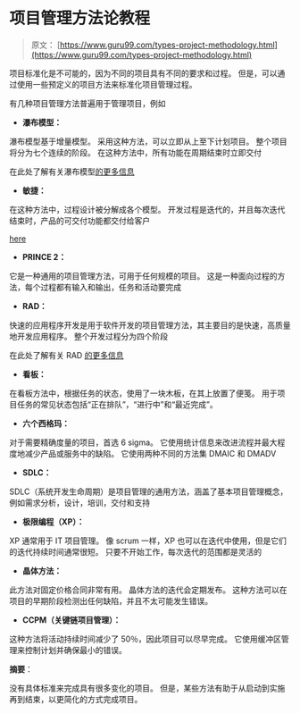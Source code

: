 # 项目管理方法论教程

> 原文： [https://www.guru99.com/types-project-methodology.html](https://www.guru99.com/types-project-methodology.html)

项目标准化是不可能的，因为不同的项目具有不同的要求和过程。 但是，可以通过使用一些预定义的项目方法来标准化项目管理过程。

有几种项目管理方法普遍用于管理项目，例如

*   **瀑布模型：**

瀑布模型基于增量模型。 采用这种方法，可以立即从上至下计划项目。 整个项目将分为七个连续的阶段。 在这种方法中，所有功能在周期结束时立即交付

在此处了解有关瀑布模型[的更多信息](/what-is-sdlc-or-waterfall-model.html)

*   **敏捷：**

在这种方法中，过程设计被分解成各个模型。 开发过程是迭代的，并且每次迭代结束时，产品的可交付功能都交付给客户

[here](/agile-scrum-extreme-testing.html)

*   **PRINCE 2：**

它是一种通用的项目管理方法，可用于任何规模的项目。 这是一种面向过程的方法，每个过程都有输入和输出，任务和活动要完成

*   **RAD：**

快速的应用程序开发是用于软件开发的项目管理方法，其主要目的是快速，高质量地开发应用程序。 整个开发过程分为四个阶段

在此处了解有关 RAD [的更多信息](/what-is-rad-rapid-software-development-model-advantages-disadvantages.html)

*   **看板：**

在看板方法中，根据任务的状态，使用了一块木板，在其上放置了便笺。 用于项目任务的常见状态包括“正在排队”，“进行中”和“最近完成”。

*   **六个西格玛：**

对于需要精确度量的项目，首选 6 sigma。 它使用统计信息来改进流程并最大程度地减少产品或服务中的缺陷。 它使用两种不同的方法集 DMAIC 和 DMADV

*   **SDLC：**

SDLC（系统开发生命周期）是项目管理的通用方法，涵盖了基本项目管理概念，例如需求分析，设计，培训，交付和支持

*   **极限编程（XP）：**

XP 通常用于 IT 项目管理。 像 scrum 一样，XP 也可以在迭代中使用，但是它们的迭代持续时间通常很短。 只要不开始工作，每次迭代的范围都是灵活的

*   **晶体方法：**

此方法对固定价格合同非常有用。 晶体方法的迭代会定期发布。 这种方法可以在项目的早期阶段检测出任何缺陷，并且不太可能发生错误。

*   **CCPM（关键链项目管理）：**

这种方法将活动持续时间减少了 50％，因此项目可以尽早完成。 它使用缓冲区管理来控制计划并确保最小的错误。

**摘要**：

没有具体标准来完成具有很多变化的项目。 但是，某些方法有助于从启动到实施再到结束，以更简化的方式完成项目。